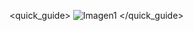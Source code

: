 <quick_guide>
![Imagen1](http://static.energysistem.com/images/manuals/39581/532889857b230.jpg )
</quick_guide>
